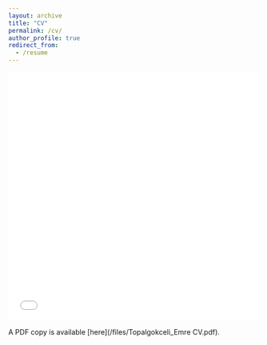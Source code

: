```yaml
---
layout: archive
title: "CV"
permalink: /cv/
author_profile: true
redirect_from:
  - /resume
---
```


<iframe src="/files/Topalgokceli_Emre CV.pdf" width="100%" height="500" frameborder="no" border="0" marginwidth="0" marginheight="0"></iframe>

A PDF copy is available [here](/files/Topalgokceli_Emre CV.pdf).
